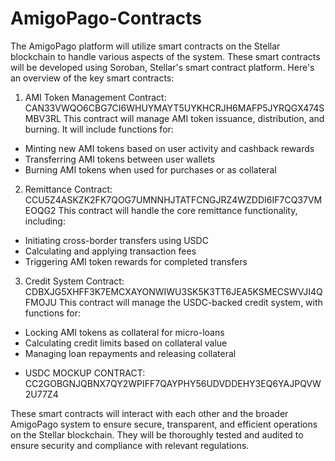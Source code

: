 # AmigoPago-Contracts

The AmigoPago platform will utilize smart contracts on the Stellar blockchain to handle various aspects of the system. These smart contracts will be developed using Soroban, Stellar's smart contract platform. Here's an overview of the key smart contracts:

1. AMI Token Management Contract: CAN33VWQO6CBG7CI6WHUYMAYT5UYKHCRJH6MAFP5JYRQGX474SMBV3RL
This contract will manage AMI token issuance, distribution, and burning. It will include functions for:
- Minting new AMI tokens based on user activity and cashback rewards
- Transferring AMI tokens between user wallets
- Burning AMI tokens when used for purchases or as collateral

2. Remittance Contract: CCU5Z4ASKZK2FK7QOG7UMNNHJTATFCNGJRZ4WZDDI6IF7CQ37VMEOQG2
This contract will handle the core remittance functionality, including:
- Initiating cross-border transfers using USDC
- Calculating and applying transaction fees
- Triggering AMI token rewards for completed transfers

3. Credit System Contract: CDBXJG5XHFF3K7EMCXAYONWIWU3SK5K3TT6JEA5KSMECSWVJI4QFMOJU
This contract will manage the USDC-backed credit system, with functions for:
- Locking AMI tokens as collateral for micro-loans
- Calculating credit limits based on collateral value
- Managing loan repayments and releasing collateral

* USDC MOCKUP CONTRACT: CC2GOBGNJQBNX7QY2WPIFF7QAYPHY56UDVDDEHY3EQ6YAJPQVW2U77Z4

These smart contracts will interact with each other and the broader AmigoPago system to ensure secure, transparent, and efficient operations on the Stellar blockchain. They will be thoroughly tested and audited to ensure security and compliance with relevant regulations.
